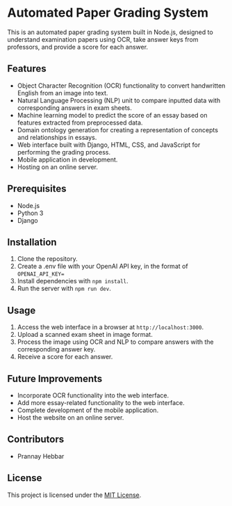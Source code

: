 # Automated Paper Grading System

This is an automated paper grading system built in Node.js, designed to understand examination papers using OCR, take answer keys from professors, and provide a score for each answer.

## Features

- Object Character Recognition (OCR) functionality to convert handwritten English from an image into text.
- Natural Language Processing (NLP) unit to compare inputted data with corresponding answers in exam sheets.
- Machine learning model to predict the score of an essay based on features extracted from preprocessed data.
- Domain ontology generation for creating a representation of concepts and relationships in essays.
- Web interface built with Django, HTML, CSS, and JavaScript for performing the grading process.
- Mobile application in development.
- Hosting on an online server.

## Prerequisites

- Node.js
- Python 3
- Django

## Installation

1. Clone the repository.
2. Create a .env file with your OpenAI API key, in the format of ` OPENAI_API_KEY= `
3. Install dependencies with `npm install`.
4. Run the server with `npm run dev`.

## Usage

1. Access the web interface in a browser at `http://localhost:3000`.
2. Upload a scanned exam sheet in image format.
3. Process the image using OCR and NLP to compare answers with the corresponding answer key.
4. Receive a score for each answer.

## Future Improvements

- Incorporate OCR functionality into the web interface.
- Add more essay-related functionality to the web interface.
- Complete development of the mobile application.
- Host the website on an online server.

## Contributors

- Prannay Hebbar

## License

This project is licensed under the [MIT License](https://opensource.org/licenses/MIT).
